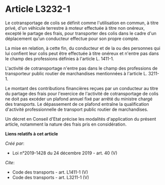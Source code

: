 # Article L3232-1

Le cotransportage de colis se définit comme l'utilisation en commun, à titre privé, d'un véhicule terrestre à moteur
effectuée à titre non onéreux, excepté le partage des frais, pour transporter des colis dans le cadre d'un déplacement qu'un
conducteur effectue pour son propre compte. 

La mise en relation, à cette fin, du conducteur et de la ou des personnes qui lui confient leur colis peut être effectuée à
titre onéreux et n'entre pas dans le champ des professions définies à l'article L. 1411-1. 

L'activité de cotransportage n'entre pas dans le champ des professions de transporteur public routier de marchandises
mentionnées à l'article L. 3211-1. 

Le montant des contributions financières reçues par un conducteur au titre du partage des frais pour l'exercice de l'activité
de cotransportage de colis ne doit pas excéder un plafond annuel fixé par arrêté du ministre chargé des transports. Le
dépassement de ce plafond entraîne la qualification d'activité professionnelle de transport public routier de marchandises. 

Un décret en Conseil d'Etat précise les modalités d'application du présent article, notamment la nature des frais pris en
considération.

**Liens relatifs à cet article**

_Créé par_:

  - Loi n°2019-1428 du 24 décembre 2019 - art. 40 (V)

_Cite_:

  - Code des transports - art. L1411-1 (V)
  - Code des transports - art. L3211-1 (V)
